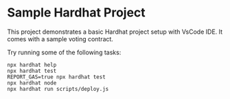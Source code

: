 # Sample Hardhat Project

This project demonstrates a basic Hardhat project setup with VsCode IDE. It comes with a sample voting contract.

Try running some of the following tasks:

```shell
npx hardhat help
npx hardhat test
REPORT_GAS=true npx hardhat test
npx hardhat node
npx hardhat run scripts/deploy.js
```
